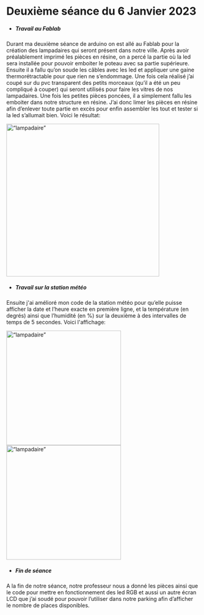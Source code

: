 # Deuxième séance du 6 Janvier 2023

- ##### Travail au Fablab

Durant ma deuxième séance de arduino on est allé au Fablab pour la création des lampadaires qui seront présent dans notre ville. Après avoir préalablement imprimé les pièces en résine, on a percé la partie où la led sera installée pour pouvoir emboiter le poteau avec sa partie supérieure. Ensuite il a fallu qu’on soude les câbles avec les led et appliquer une gaine thermorétractable pour que rien ne s’endommage. Une fois cela réalisé j’ai coupé sur du pvc transparent des petits morceaux (qu’il a été un peu compliqué à couper) qui seront utilisés pour faire les vitres de nos lampadaires. Une fois les petites pièces poncées, il a simplement fallu les emboiter dans notre structure en résine. J’ai donc limer les pièces en résine afin d’enlever toute partie en excès pour enfin assembler les tout et tester si la led s’allumait bien. Voici le résultat:

<img src="https://github.com/villeautonome/Ville-Connectee/blob/main/rapport%20séances/Francesco/images/lampadaire.png" alt=“lampadaire” height="400">

- ##### Travail sur la station météo

Ensuite j'ai amélioré mon code de la station météo pour qu’elle puisse afficher la date et l’heure exacte en première ligne, et la température (en degrés) ainsi que l’humidité (en %) sur la deuxième à des intervalles de temps de 5 secondes. Voici l'affichage:

<img src="https://github.com/villeautonome/Ville-Connectee/blob/main/rapport%20séances/Francesco/images/meteo_temp_alt.png" alt=“lampadaire” height="300">
<img src="https://github.com/villeautonome/Ville-Connectee/blob/main/rapport%20séances/Francesco/images/meteo_hum_alt.png" alt=“lampadaire” height="300">

- ##### Fin de séance

A la fin de notre séance, notre professeur nous a donné les pièces ainsi que le code pour mettre en fonctionnement des led RGB et aussi un autre écran LCD que j’ai soudé pour pouvoir l’utiliser dans notre parking afin d’afficher le nombre de places disponibles.
 
